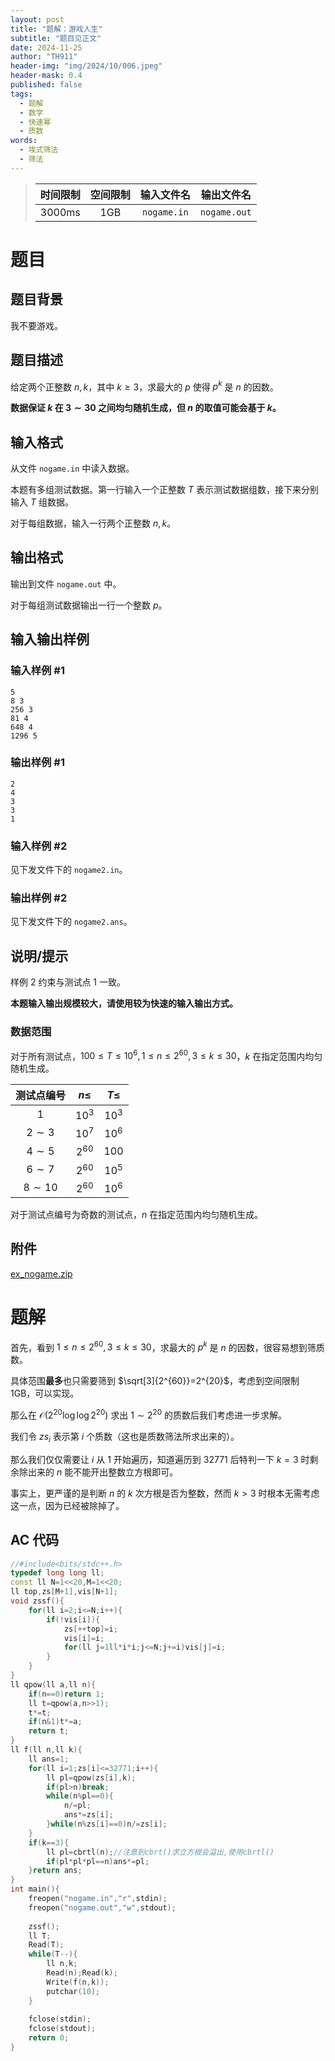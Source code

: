```yaml
---
layout: post
title: "题解：游戏人生"
subtitle: "题目见正文"
date: 2024-11-25
author: "TH911"
header-img: "img/2024/10/006.jpeg"
header-mask: 0.4
published: false
tags:
  - 题解
  - 数学
  - 快速幂
  - 质数
words:
  - 埃式筛法
  - 筛法
---
```


> |    时间限制     |   空间限制   | 输入文件名  |  输出文件名  |
> | :-------------: | :----------: | :---------: | :----------: |
> | $3000\text{ms}$ | $\text{1GB}$ | `nogame.in` | `nogame.out` |

# 题目

## 题目背景

我不要游戏。

## 题目描述

给定两个正整数 $n,k$，其中 $k\geq3$，求最大的 $p$ 使得 $p^k$ 是 $n$ 的因数。

**数据保证 $k$ 在 $3\sim30$ 之间均匀随机生成，但 $n$ 的取值可能会基于 $k$。**

## 输入格式

从文件 `nogame.in` 中读入数据。

本题有多组测试数据。第一行输入一个正整数 $T$ 表示测试数据组数，接下来分别输入 $T$ 组数据。

对于每组数据，输入一行两个正整数 $n,k$。

## 输出格式

输出到文件 `nogame.out` 中。

对于每组测试数据输出一行一个整数 $p$。

## 输入输出样例

### 输入样例 #1

```
5
8 3
256 3
81 4
648 4
1296 5
```

### 输出样例 #1

```
2
4
3
3
1
```

### 输入样例 #2

见下发文件下的 `nogame2.in`。

### 输出样例 #2

见下发文件下的 `nogame2.ans`。

## 说明/提示

样例 $2$ 约束与测试点 $1$ 一致。

**本题输入输出规模较大，请使用较为快速的输入输出方式。**

### 数据范围

对于所有测试点，$100\leq T\leq10^6,1\leq n\leq2^{60},3\leq k\leq30$，$k$ 在指定范围内均匀随机生成。

| 测试点编号 | $n\leq$  | $T\leq$ |
| :--------: | :------: | :-----: |
|    $1$     |  $10^3$  | $10^3$  |
|  $2\sim3$  |  $10^7$  | $10^6$  |
|  $4\sim5$  | $2^{60}$ |  $100$  |
|  $6\sim7$  | $2^{60}$ | $10^5$  |
| $8\sim10$  | $2^{60}$ | $10^6$  |

对于测试点编号为奇数的测试点，$n$ 在指定范围内均匀随机生成。

## 附件

[ex_nogame.zip](/file/2024/11/ex_nogame.zip)

# 题解

首先，看到 $1\leq n\leq2^{60},3\leq k\leq30$，求最大的 $p^k$ 是 $n$ 的因数，很容易想到筛质数。

具体范围**最多**也只需要筛到 $\sqrt[3]{2^{60}}=2^{20}$，考虑到空间限制 $\text{1GB}$，可以实现。

那么在 $\mathcal O(2^{20}\log\log 2^{20})$ 求出 $1\sim2^{20}$ 的质数后我们考虑进一步求解。

我们令 $zs_i$ 表示第 $i$ 个质数（这也是质数筛法所求出来的）。

那么我们仅仅需要让 $i$ 从 $1$ 开始遍历，知道遍历到 $32771$ 后特判一下 $k=3$ 时剩余除出来的 $n$ 能不能开出整数立方根即可。

事实上，更严谨的是判断 $n$ 的 $k$ 次方根是否为整数，然而 $k>3$ 时根本无需考虑这一点，因为已经被除掉了。 

## AC 代码

```cpp
//#include<bits/stdc++.h>
typedef long long ll;
const ll N=1<<20,M=1<<20;
ll top,zs[M+1],vis[N+1];
void zssf(){
	for(ll i=2;i<=N;i++){
		if(!vis[i]){
			zs[++top]=i;
			vis[i]=i;
			for(ll j=1ll*i*i;j<=N;j+=i)vis[j]=i;
		}
	}
}
ll qpow(ll a,ll n){
	if(n==0)return 1;
	ll t=qpow(a,n>>1);
	t*=t;
	if(n&1)t*=a;
	return t;
}
ll f(ll n,ll k){
	ll ans=1;
    for(ll i=1;zs[i]<=32771;i++){
        ll pl=qpow(zs[i],k);
        if(pl>n)break;
    	while(n%pl==0){
    		n/=pl;
    		ans*=zs[i];
		}while(n%zs[i]==0)n/=zs[i];
    }
    if(k==3){
    	ll pl=cbrtl(n);//注意到cbrt()求立方根会溢出,使用cbrtl()
		if(pl*pl*pl==n)ans*=pl;
    }return ans;
}
int main(){
	freopen("nogame.in","r",stdin);
	freopen("nogame.out","w",stdout);
	
    zssf();
	ll T;
	Read(T);
	while(T--){
		ll n,k;
		Read(n);Read(k);
		Write(f(n,k));
		putchar(10);
	}
	
	fclose(stdin);
	fclose(stdout);
	return 0;
}
```

